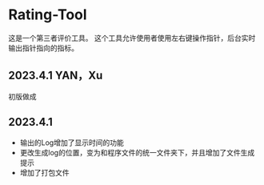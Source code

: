 # Rating-Tool
这是一个第三者评价工具。
这个工具允许使用者使用左右键操作指针，后台实时输出指针指向的指标。

## 2023.4.1 YAN，Xu
初版做成

## 2023.4.1
* 输出的Log增加了显示时间的功能
* 更改生成log的位置，变为和程序文件的统一文件夹下，并且增加了文件生成提示
* 增加了打包文件
